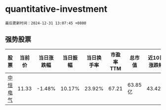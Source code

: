 # quantitative-investment

`最后更新时间：2024-12-31 13:07:45 +0800`

## 强势股票

|股票|当前价|当日涨跌幅|当日振幅|当日换手率|市盈率TTM|总市值|近10日涨跌幅|
|----|----|----|----|----|----|----|----|
|[中恒电气](https://xueqiu.com/S/SZ002364)|11.33|-1.48%|10.17%|23.92%|67.21|63.85亿|43.42%|
